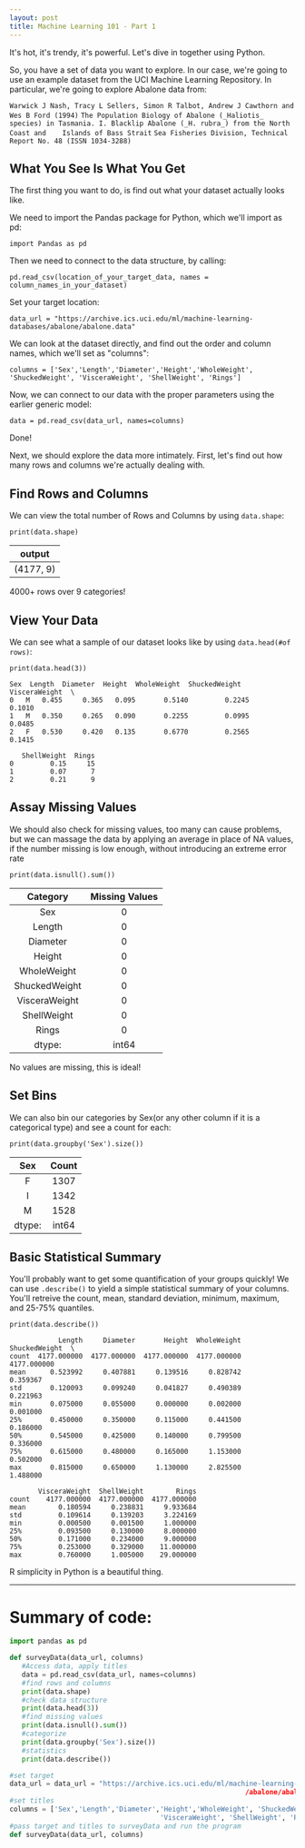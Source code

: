 ```yaml
---
layout: post
title: Machine Learning 101 - Part 1
---
```


It's hot, it's trendy, it's powerful. Let's dive in together using Python. 

So, you have a set of data you want to explore. In our case, we're going to use an example dataset from the UCI Machine Learning
Repository. In particular, we're going to explore Abalone data from: 

`Warwick J Nash, Tracy L Sellers, Simon R Talbot, Andrew J Cawthorn and Wes B Ford (1994)`
`The Population Biology of Abalone (_Haliotis_ species) in Tasmania. I. Blacklip Abalone (_H. rubra_) from the North Coast and   
Islands of Bass Strait`
`Sea Fisheries Division, Technical Report No. 48 (ISSN 1034-3288)`

## What You See Is What You Get

The first thing you want to do, is find out what your dataset actually looks like.

We need to import the Pandas package for Python, which we'll import as pd:

`import Pandas as pd`

Then we need to connect to the data structure, by calling: 

`pd.read_csv(location_of_your_target_data, names = column_names_in_your_dataset)`

Set your target location:

`data_url = "https://archive.ics.uci.edu/ml/machine-learning-databases/abalone/abalone.data"`

We can look at the dataset directly, and find out the order and column names, which we'll set as "columns":

`columns = ['Sex','Length','Diameter','Height','WholeWeight', 'ShuckedWeight', 'VisceraWeight', 'ShellWeight', 'Rings']`

Now, we can connect to our data with the proper parameters using the earlier generic model:

`data = pd.read_csv(data_url, names=columns)`

Done!

Next, we should explore the data more intimately. First, let's find out how many rows and columns we're actually dealing with.

## Find Rows and Columns
We can view the total number of Rows and Columns by using `data.shape`:

`print(data.shape)`

|output|
|:----:|
|(4177, 9)|

4000+ rows over 9 categories! 

## View Your Data
We can see what a sample of our dataset looks like by using `data.head(#of rows)`:

`print(data.head(3))`

```  
Sex  Length  Diameter  Height  WholeWeight  ShuckedWeight  VisceraWeight  \
0   M   0.455     0.365   0.095       0.5140         0.2245         0.1010   
1   M   0.350     0.265   0.090       0.2255         0.0995         0.0485   
2   F   0.530     0.420   0.135       0.6770         0.2565         0.1415   

   ShellWeight  Rings  
0         0.15     15  
1         0.07      7  
2         0.21      9  
```


## Assay Missing Values
We should also check for missing values, too many can cause problems, but we can massage the data by applying an average in place of NA values, if the number missing is low enough, without introducing an extreme error rate

`print(data.isnull().sum())`

|Category|Missing Values|
|:--:|:--:|
|Sex  |  0|
|Length    |       0|
|Diameter   |      0|
|Height      |     0|
|WholeWeight  |    0|
|ShuckedWeight |   0|
|VisceraWeight  |  0|
|ShellWeight     | 0|
|Rings            |0|
|dtype: |int64|

No values are missing, this is ideal!


## Set Bins
We can also bin our categories by Sex(or any other column if it is a categorical type) and see a count for each: 

`print(data.groupby('Sex').size())`

|Sex|Count|
|:--:|:--:|
|F   | 1307|
|I   | 1342|
|M    |1528|
|dtype:| int64|

## Basic Statistical Summary
You'll probably want to get some quantification of your groups quickly! We can use `.describe()` to yield a simple
statistical summary of your columns. You'll retreive the count, mean, standard deviation, minimum, maximum, and 25-75% quantiles.

`print(data.describe())`

```
            Length     Diameter       Height  WholeWeight  ShuckedWeight  \
count  4177.000000  4177.000000  4177.000000  4177.000000    4177.000000   
mean      0.523992     0.407881     0.139516     0.828742       0.359367   
std       0.120093     0.099240     0.041827     0.490389       0.221963   
min       0.075000     0.055000     0.000000     0.002000       0.001000   
25%       0.450000     0.350000     0.115000     0.441500       0.186000   
50%       0.545000     0.425000     0.140000     0.799500       0.336000   
75%       0.615000     0.480000     0.165000     1.153000       0.502000   
max       0.815000     0.650000     1.130000     2.825500       1.488000   

       VisceraWeight  ShellWeight        Rings  
count    4177.000000  4177.000000  4177.000000  
mean        0.180594     0.238831     9.933684  
std         0.109614     0.139203     3.224169  
min         0.000500     0.001500     1.000000  
25%         0.093500     0.130000     8.000000  
50%         0.171000     0.234000     9.000000  
75%         0.253000     0.329000    11.000000  
max         0.760000     1.005000    29.000000  
```
R simplicity in Python is a beautiful thing. 

------------------------------------------------------------------------
# Summary of code:
```python
import pandas as pd

def surveyData(data_url, columns)
   #Access data, apply titles
   data = pd.read_csv(data_url, names=columns)
   #find rows and columns
   print(data.shape)
   #check data structure
   print(data.head(3))
   #find missing values
   print(data.isnull().sum())
   #categorize
   print(data.groupby('Sex').size())
   #statistics
   print(data.describe())

#set target
data_url = data_url = "https://archive.ics.uci.edu/ml/machine-learning-databases
                                                          /abalone/abalone.data"
#set titles                                                          
columns = ['Sex','Length','Diameter','Height','WholeWeight', 'ShuckedWeight', 
                                     'VisceraWeight', 'ShellWeight', 'Rings']
#pass target and titles to surveyData and run the program                                     
def surveyData(data_url, columns)

```
